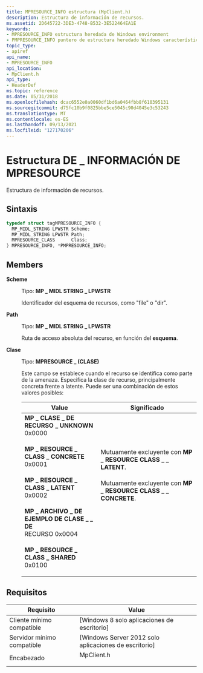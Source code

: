 ```yaml
---
title: MPRESOURCE_INFO estructura (MpClient.h)
description: Estructura de información de recursos.
ms.assetid: 2D645722-3DE3-4748-B532-3E522464EA1E
keywords:
- MPRESOURCE_INFO estructura heredada de Windows environment
- PMPRESOURCE_INFO puntero de estructura heredado Windows características del entorno
topic_type:
- apiref
api_name:
- MPRESOURCE_INFO
api_location:
- MpClient.h
api_type:
- HeaderDef
ms.topic: reference
ms.date: 05/31/2018
ms.openlocfilehash: dcac6552e0a0060df1bd6a0464fbb8f610395131
ms.sourcegitcommit: d75fc10b9f0825bbe5ce5045c90d4045e3c53243
ms.translationtype: MT
ms.contentlocale: es-ES
ms.lasthandoff: 09/13/2021
ms.locfileid: "127170206"
---
```

# <a name="mpresource_info-structure"></a>Estructura DE \_ INFORMACIÓN DE MPRESOURCE

Estructura de información de recursos.

## <a name="syntax"></a>Sintaxis


```C++
typedef struct tagMPRESOURCE_INFO {
  MP_MIDL_STRING LPWSTR Scheme;
  MP_MIDL_STRING LPWSTR Path;
  MPRESOURCE_CLASS      Class;
} MPRESOURCE_INFO, *PMPRESOURCE_INFO;
```



## <a name="members"></a>Members

<dl> <dt>

**Scheme**
</dt> <dd>

Tipo: **MP \_ MIDL STRING \_ LPWSTR**

</dd> <dd>

Identificador del esquema de recursos, como "file" o "dir".

</dd> <dt>

**Path**
</dt> <dd>

Tipo: **MP \_ MIDL STRING \_ LPWSTR**

</dd> <dd>

Ruta de acceso absoluta del recurso, en función del **esquema**.

</dd> <dt>

**Clase**
</dt> <dd>

Tipo: **MPRESOURCE \_ (CLASE)**

</dd> <dd>

Este campo se establece cuando el recurso se identifica como parte de la amenaza. Especifica la clase de recurso, principalmente concreta frente a latente. Puede ser una combinación de estos valores posibles:



| Value                                                                                                                                                                                                                                                                        | Significado                                                               |
|------------------------------------------------------------------------------------------------------------------------------------------------------------------------------------------------------------------------------------------------------------------------------|-----------------------------------------------------------------------|
| <span id="MP_RESOURCE_CLASS_UNKNOWN"></span><span id="mp_resource_class_unknown"></span><dl> <dt>**MP \_ CLASE \_ DE RECURSO \_ UNKNOWN**</dt> <dt>0x0000</dt> </dl>              |                                                                       |
| <span id="MP_RESOURCE_CLASS_CONCRETE"></span><span id="mp_resource_class_concrete"></span><dl> <dt>**MP \_ RESOURCE \_ CLASS \_ CONCRETE**</dt> <dt>0x0001</dt> </dl>           | Mutuamente excluyente con **MP \_ RESOURCE CLASS \_ \_ LATENT**.<br/>   |
| <span id="MP_RESOURCE_CLASS_LATENT"></span><span id="mp_resource_class_latent"></span><dl> <dt>**MP \_ RESOURCE \_ CLASS \_ LATENT**</dt> <dt>0x0002</dt> </dl>                 | Mutuamente excluyente con **MP \_ RESOURCE CLASS \_ \_ CONCRETE**.<br/> |
| <span id="MP_RESOURCE_CLASS_SAMPLE_FILE"></span><span id="mp_resource_class_sample_file"></span><dl> <dt>**MP \_ ARCHIVO \_ DE EJEMPLO DE CLASE \_ \_ DE**</dt> <dt>RECURSO 0x0004</dt> </dl> |                                                                       |
| <span id="MP_RESOURCE_CLASS_SHARED"></span><span id="mp_resource_class_shared"></span><dl> <dt>**MP \_ RESOURCE \_ CLASS \_ SHARED**</dt> <dt>0x0100</dt> </dl>                 |                                                                       |



 

</dd> </dl>

## <a name="requirements"></a>Requisitos



| Requisito | Value |
|-------------------------------------|---------------------------------------------------------------------------------------|
| Cliente mínimo compatible<br/> | \[Windows 8 solo aplicaciones de escritorio\]<br/>                                            |
| Servidor mínimo compatible<br/> | \[Windows Server 2012 solo aplicaciones de escritorio\]<br/>                                  |
| Encabezado<br/>                   | <dl> <dt>MpClient.h</dt> </dl> |



 

 





